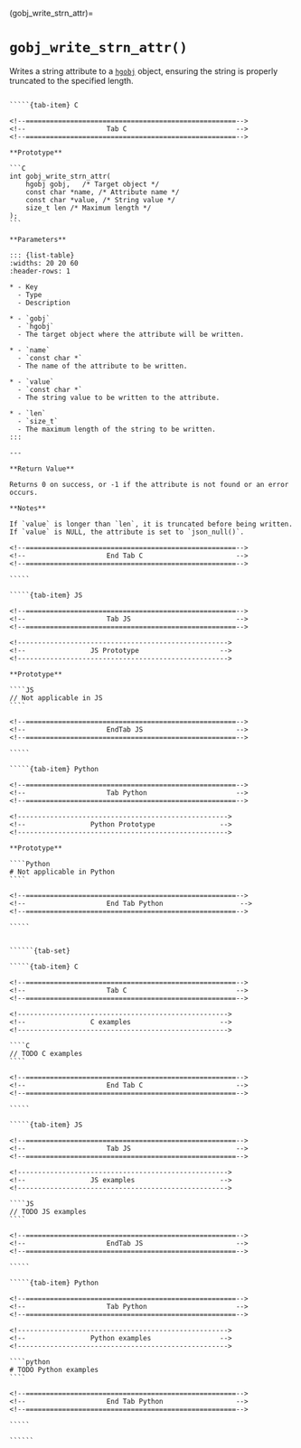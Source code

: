 <!-- ============================================================== -->
(gobj_write_strn_attr)=
# `gobj_write_strn_attr()`
<!-- ============================================================== -->

Writes a string attribute to a [`hgobj`](#hgobj) object, ensuring the string is properly truncated to the specified length.

<!------------------------------------------------------------>
<!--                    Prototypes                          -->
<!------------------------------------------------------------>

``````{tab-set}

`````{tab-item} C

<!--====================================================-->
<!--                    Tab C                           -->
<!--====================================================-->

**Prototype**

```C
int gobj_write_strn_attr(
    hgobj gobj,   /* Target object */
    const char *name, /* Attribute name */
    const char *value, /* String value */
    size_t len /* Maximum length */
);
```

**Parameters**

::: {list-table}
:widths: 20 20 60
:header-rows: 1

* - Key
  - Type
  - Description

* - `gobj`
  - `hgobj`
  - The target object where the attribute will be written.

* - `name`
  - `const char *`
  - The name of the attribute to be written.

* - `value`
  - `const char *`
  - The string value to be written to the attribute.

* - `len`
  - `size_t`
  - The maximum length of the string to be written.
:::

---

**Return Value**

Returns 0 on success, or -1 if the attribute is not found or an error occurs.

**Notes**

If `value` is longer than `len`, it is truncated before being written. If `value` is NULL, the attribute is set to `json_null()`.

<!--====================================================-->
<!--                    End Tab C                       -->
<!--====================================================-->

`````

`````{tab-item} JS

<!--====================================================-->
<!--                    Tab JS                          -->
<!--====================================================-->

<!---------------------------------------------------->
<!--                JS Prototype                    -->
<!---------------------------------------------------->

**Prototype**

````JS
// Not applicable in JS
````

<!--====================================================-->
<!--                    EndTab JS                       -->
<!--====================================================-->

`````

`````{tab-item} Python

<!--====================================================-->
<!--                    Tab Python                      -->
<!--====================================================-->

<!---------------------------------------------------->
<!--                Python Prototype                -->
<!---------------------------------------------------->

**Prototype**

````Python
# Not applicable in Python
````

<!--====================================================-->
<!--                    End Tab Python                   -->
<!--====================================================-->

`````

``````

<!------------------------------------------------------------>
<!--                    Examples                            -->
<!------------------------------------------------------------>

```````{dropdown} Examples

``````{tab-set}

`````{tab-item} C

<!--====================================================-->
<!--                    Tab C                           -->
<!--====================================================-->

<!---------------------------------------------------->
<!--                C examples                      -->
<!---------------------------------------------------->

````C
// TODO C examples
````

<!--====================================================-->
<!--                    End Tab C                       -->
<!--====================================================-->

`````

`````{tab-item} JS

<!--====================================================-->
<!--                    Tab JS                          -->
<!--====================================================-->

<!---------------------------------------------------->
<!--                JS examples                     -->
<!---------------------------------------------------->

````JS
// TODO JS examples
````

<!--====================================================-->
<!--                    EndTab JS                       -->
<!--====================================================-->

`````

`````{tab-item} Python

<!--====================================================-->
<!--                    Tab Python                      -->
<!--====================================================-->

<!---------------------------------------------------->
<!--                Python examples                 -->
<!---------------------------------------------------->

````python
# TODO Python examples
````

<!--====================================================-->
<!--                    End Tab Python                  -->
<!--====================================================-->

`````

``````

```````
